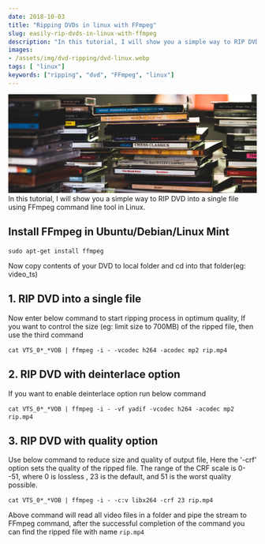 ```yaml
---
date: 2018-10-03
title: "Ripping DVDs in linux with FFmpeg"
slug: easily-rip-dvds-in-linux-with-ffmpeg
description: "In this tutorial, I will show you a simple way to RIP DVD into a single file using FFmpeg command line tool in Linux."
images:
- /assets/img/dvd-ripping/dvd-linux.webp
tags: [ "linux"]
keywords: ["ripping", "dvd", "FFmpeg", "linux"]
---
```

![dvd ripping in linux](/assets/img/dvd-ripping/dvd-linux.webp)
In this tutorial, I will show you a simple way to RIP DVD into a single file using FFmpeg command line tool in Linux.

## Install FFmpeg in Ubuntu/Debian/Linux Mint

```
sudo apt-get install ffmpeg
```

Now copy contents of your DVD to local folder and cd into that folder(eg: video_ts)

## 1\. RIP DVD into a single file

Now enter below command to start ripping process in optimum quality, If you want to control the size (eg: limit size to 700MB) of the ripped file, then use the third command

```
cat VTS_0*_*VOB | ffmpeg -i - -vcodec h264 -acodec mp2 rip.mp4
```

## 2\. RIP DVD with deinterlace option

If you want to enable deinterlace option run below command

```
cat VTS_0*_*VOB | ffmpeg -i - -vf yadif -vcodec h264 -acodec mp2 rip.mp4
```

## 3\. RIP DVD with quality option

Use below command to reduce size and quality of output file, Here the '-crf' option sets the quality of the ripped file. The range of the CRF scale is 0--51, where 0 is lossless , 23 is the default, and 51 is the worst quality possible.

```
cat VTS_0*_*VOB | ffmpeg -i - -c:v libx264 -crf 23 rip.mp4
```

Above command will read all video files in a folder and pipe the stream to FFmpeg command, after the successful completion of the command you can find the ripped file with name `rip.mp4`
